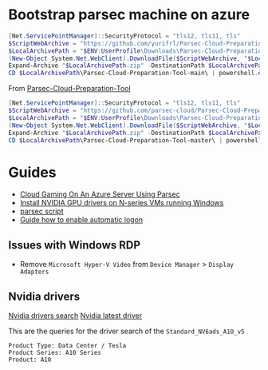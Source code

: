 # Bootstrap parsec machine on azure

```powershell
[Net.ServicePointManager]::SecurityProtocol = "tls12, tls11, tls" 
$ScriptWebArchive = "https://github.com/yurifrl/Parsec-Cloud-Preparation-Tool/archive/main.zip"  
$LocalArchivePath = "$ENV:UserProfile\Downloads\Parsec-Cloud-Preparation-Tool"  
(New-Object System.Net.WebClient).DownloadFile($ScriptWebArchive, "$LocalArchivePath.zip")  
Expand-Archive "$LocalArchivePath.zip" -DestinationPath $LocalArchivePath -Force  
CD $LocalArchivePath\Parsec-Cloud-Preparation-Tool-main\ | powershell.exe .\Setup.ps1  
```

From [Parsec-Cloud-Preparation-Tool](https://github.com/parsec-cloud/Parsec-Cloud-Preparation-Tool)

```powershell
[Net.ServicePointManager]::SecurityProtocol = "tls12, tls11, tls" 
$ScriptWebArchive = "https://github.com/parsec-cloud/Parsec-Cloud-Preparation-Tool/archive/master.zip"  
$LocalArchivePath = "$ENV:UserProfile\Downloads\Parsec-Cloud-Preparation-Tool"  
(New-Object System.Net.WebClient).DownloadFile($ScriptWebArchive, "$LocalArchivePath.zip")  
Expand-Archive "$LocalArchivePath.zip" -DestinationPath $LocalArchivePath -Force  
CD $LocalArchivePath\Parsec-Cloud-Preparation-Tool-master\ | powershell.exe .\Loader.ps1  
```

# Guides

- [Cloud Gaming On An Azure Server Using Parsec](https://parsec.app/blog/cloud-gaming-on-an-azure-server-using-parsec-2edcd24636f8)
- [Install NVIDIA GPU drivers on N-series VMs running Windows](https://learn.microsoft.com/en-us/azure/virtual-machines/windows/n-series-driver-setup)
- [parsec script](https://github.com/parsec-cloud/Parsec-Cloud-Preparation-Tool/tree/master)
- [Guide how to enable automatic logon](https://learn.microsoft.com/en-us/troubleshoot/windows-server/user-profiles-and-logon/turn-on-automatic-logon)

## Issues with Windows RDP

- Remove `Microsoft Hyper-V Video` from `Device Manager` > `Display Adapters`

## Nvidia drivers

[Nvidia drivers search](https://www.nvidia.com/Download/index.aspx)
[Nvidia latest driver](https://us.download.nvidia.com/tesla/528.89/528.89-data-center-tesla-desktop-win10-win11-64bit-dch-international.exe)

This are the queries for the driver search of the `Standard_NV6ads_A10_v5`
```
Product Type: Data Center / Tesla
Product Series: A10 Series
Product: A10
```
